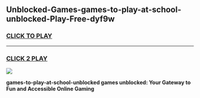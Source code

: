 
## Unblocked-Games-games-to-play-at-school-unblocked-Play-Free-dyf9w
<h3>
<a href="https://premium76.site?title=games-to-play-at-school-unblocked&ref=24M">CLICK TO PLAY</a></h3>
<hr>

<h3>
<a href="https://premium76.site?title=games-to-play-at-school-unblocked&ref=24M">CLICK 2 PLAY</a>
  
</h3>

<a href="https://premium76.site?title=games-to-play-at-school-unblocked&ref=24M"><img src="https://clearcache.store/games.png"></a>


**games-to-play-at-school-unblocked games unblocked: Your Gateway to Fun and Accessible Online Gaming**

